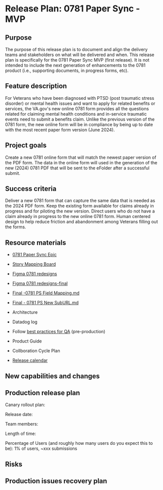 # Release Plan: 0781 Paper Sync - MVP 


## Purpose
The purpose of this release plan is to document and align the delivery teams and stakeholders on what will be delivered and when. This release plan is specifically for the 0781 Paper Sync MVP (first release). It is not intended to include the next generation of enhancements to the 0781 product (i.e., supporting documents, in progress forms, etc). 

## Feature description
For Veterans who have been diagnosed with PTSD (post traumatic stress disorder) or mental health issues and want to apply for related benefits or services, the VA.gov's new online 0781 form provides all the questions related for claiming mental health conditions and in-service traumatic events need to submit a benefits claim. Unlike the previous version of the 0781 form, the new online form will be in compliance by being up to date with the most recent paper form version (June 2024).

## Project goals
Create a new 0781 online form that will match the newest paper version of the PDF form. The data in the online form will used in the generation of the new (2024) 0781 PDF that will be sent to the eFolder after a successful submit.

## Success criteria
Deliver a new 0781 form that can capture the same data that is needed as the 2024 PDF form.
Keep the existing form available for claims already in progress and for piloting the new version.
Direct users who do not have a claim already in progress to the new online 0781 form.
Human centered design to help reduce friction and abandonment among Veterans filling out the forms.

## Resource materials
- [0781 Paper Sync Epic](https://github.com/department-of-veterans-affairs/va.gov-team/issues/87438) 
- [Story Mapping Board](https://app.mural.co/t/departmentofveteransaffairs9999/m/departmentofveteransaffairs9999/1718308823134/02c2c9ea74f16b276692af8f31eb65202acc7928?wid=0-1719930043260)
- [Figma 0781 redesigns](https://www.figma.com/design/r3Aj9FtLFS989mlVeBsgJg/0781-Redesign?node-id=9856-83462&t=us3dJI6ZkhtJ0Wz8-4)
- [Figma 0781 redesigns-final](https://www.figma.com/design/r3Aj9FtLFS989mlVeBsgJg/0781-Redesign?node-id=8144-135894)
- [Final -0781 PS Field Mapping.md](https://github.com/department-of-veterans-affairs/va.gov-team/blob/master/products/disability/526ez/0781%20Paper%20Sync/0781%20PS%20Field%20Mapping.md)
- [Final - 0781 PS New SubURL.md](https://github.com/department-of-veterans-affairs/va.gov-team/blob/master/products/disability/526ez/0781%20Paper%20Sync/0781%20PS%20New%20SubURL.md)

- Architecture
- Datadog log
- Follow [best practices for QA](https://depo-platform-documentation.scrollhelp.site/developer-docs/qa-and-accessibility-testing) (pre-production)
- Product Guide
- Collboration Cycle Plan
- [Release calendar](https://app.mural.co/t/departmentofveteransaffairs9999/m/departmentofveteransaffairs9999/1739482666003/8c148f924688c05f897075c420034f628d3f0970)


## New capabilities and changes


## Production release plan
Canary rollout plan: 

Release date: 

Team members: 

Length of time: 

Percentage of Users (and roughly how many users do you expect this to be): 1% of users, ~xxx submissions



## Risks

## Production issues recovery plan
 


